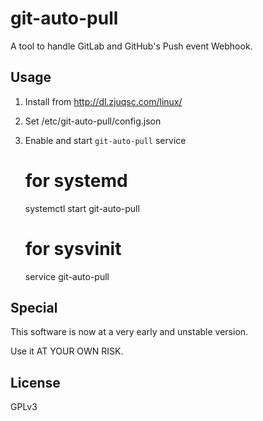 # git-auto-pull

A tool to handle GitLab and GitHub's Push event Webhook.

## Usage

1. Install from http://dl.zjuqsc.com/linux/
2. Set /etc/git-auto-pull/config.json
3. Enable and start ``git-auto-pull`` service
    
    # for systemd
    systemctl start git-auto-pull
    # for sysvinit
	service git-auto-pull
    

## Special
This software is now at a very early and unstable version. 

Use it AT YOUR OWN RISK. 

## License
GPLv3
